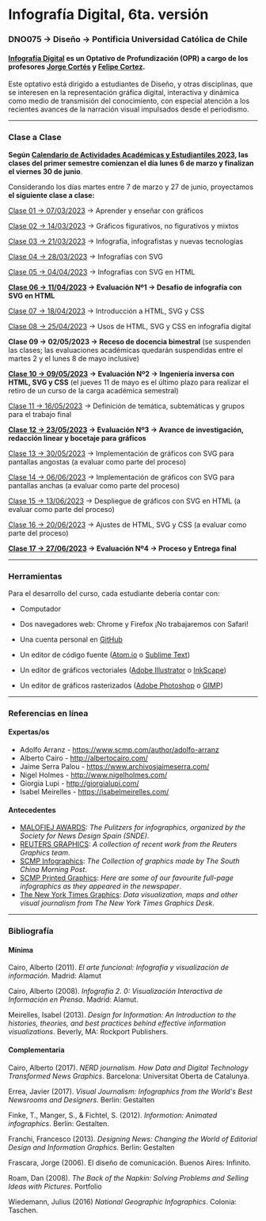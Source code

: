 # Infografía Digital, 6ta. versión

### DNO075 → Diseño → Pontificia Universidad Católica de Chile

#### [Infografía Digital](http://catalogo.uc.cl/index.php?tmpl=component&option=com_catalogo&view=programa&sigla=dno075) es un Optativo de Profundización (OPR) a cargo de los profesores [Jorge Cortés](https://cargocollective.com/jorgelcortes/) y [Felipe Cortez](http://faco.cl/).

Este optativo está dirigido a estudiantes de Diseño, y otras disciplinas, que se interesen en la representación gráfica digital, interactiva y dinámica como medio de transmisión del conocimiento, con especial atención a los recientes avances de la narración visual impulsados desde el periodismo.

- - - - - - - - - -

### Clase a Clase


**Según [Calendario de Actividades Académicas y Estudiantiles 2023](https://registrosacademicos.uc.cl/wp-content/uploads/2022/11/Calendario-Academico-2023.pdf), las clases del primer semestre comienzan el día lunes 6 de marzo y finalizan el viernes 30 de junio**. 

Considerando los días martes entre 7 de marzo y 27 de junio, proyectamos **el siguiente clase a clase:**

[Clase 01 → 07/03/2023](https://github.com/profesorfaco/dno075-2023-1/tree/main/clase-01) → Aprender y enseñar con gráficos

[Clase 02 → 14/03/2023](https://github.com/profesorfaco/dno075-2023-1/tree/main/clase-02) → Gráficos figurativos, no figurativos y mixtos

[Clase 03 → 21/03/2023](https://github.com/profesorfaco/dno075-2023-1/tree/main/clase-03) → Infografía, infografistas y nuevas tecnologías

[Clase 04 → 28/03/2023](https://github.com/profesorfaco/dno075-2023-1/tree/main/clase-04) → Infografías con SVG 

[Clase 05 → 04/04/2023](https://github.com/profesorfaco/dno075-2023-1/tree/main/clase-05) → Infografías con SVG en HTML

**[Clase 06 → 11/04/2023](https://github.com/profesorfaco/dno075-2023-1/tree/main/clase-06) → Evaluación Nº1 → Desafío de infografía con SVG en HTML**

[Clase 07 → 18/04/2023](https://github.com/profesorfaco/dno075-2023-1/tree/main/clase-08) → Introducción a HTML, SVG y CSS

[Clase 08 → 25/04/2023](https://github.com/profesorfaco/dno075-2023-1/tree/main/clase-08) → Usos de HTML, SVG y CSS en infografía digital

**Clase 09 → 02/05/2023 → Receso de docencia bimestral** (se suspenden las clases; las evaluaciones académicas quedarán
suspendidas entre el martes 2 y el lunes 8 de mayo inclusive)

**[Clase 10 → 09/05/2023](https://github.com/profesorfaco/dno075-2023-1/tree/main/clase-10) → Evaluación Nº2 → Ingeniería inversa con HTML, SVG y CSS** (el jueves 11 de mayo es el último plazo para realizar el retiro de un curso de la carga académica semestral)

[Clase 11 → 16/05/2023](https://github.com/profesorfaco/dno075-2023-1/tree/main/clase-11) → Definición de temática, subtemáticas y grupos para el trabajo final

**[Clase 12 → 23/05/2023](https://github.com/profesorfaco/dno075-2023-1/tree/main/clase-12) → Evaluación Nº3 → Avance de investigación, redacción linear y bocetaje para gráficos** 

[Clase 13 → 30/05/2023](https://github.com/profesorfaco/dno075-2023-1/tree/main/clase-12) → Implementación de gráficos con SVG para pantallas angostas (a evaluar como parte del proceso)

[Clase 14 → 06/06/2023](https://github.com/profesorfaco/dno075-2023-1/tree/main/clase-14) → Implementación de gráficos con SVG para pantallas anchas (a evaluar como parte del proceso)

[Clase 15 → 13/06/2023](https://github.com/profesorfaco/dno075-2023-1/tree/main/clase-15) → Despliegue de gráficos con SVG en HTML (a evaluar como parte del proceso)

[Clase 16 → 20/06/2023](https://github.com/profesorfaco/dno075-2023-1/tree/main/clase-16) → Ajustes de HTML, SVG y CSS (a evaluar como parte del proceso)

**[Clase 17 → 27/06/2023](https://github.com/profesorfaco/dno075-2023-1/tree/main/clase-17) → Evaluación Nº4 → Proceso y Entrega final**


- - - - - - - - - -

### Herramientas

Para el desarrollo del curso, cada estudiante debería contar con:

- Computador

- Dos navegadores web: Chrome y Firefox ¡No trabajaremos con Safari!

- Una cuenta personal en [GitHub](https://github.com/join)

- Un editor de código fuente ([Atom.io](https://atom.io/) o [Sublime Text](https://www.sublimetext.com/))

- Un editor de gráficos vectoriales ([Adobe Illustrator](https://www.adobe.com/la/products/illustrator.html) o [InkScape](https://inkscape.org/es/))

- Un editor de gráficos rasterizados ([Adobe Photoshop](https://www.adobe.com/la/products/photoshop.html) o [GIMP](https://www.gimp.org/))


- - - - - - - - - - 

### Referencias en línea

#### Expertas/os

- Adolfo Arranz - https://www.scmp.com/author/adolfo-arranz
- Alberto Cairo - http://albertocairo.com/
- Jaime Serra Palou - https://www.archivosjaimeserra.com/
- Nigel Holmes - http://www.nigelholmes.com/
- Giorgia Lupi - http://giorgialupi.com/ 
- Isabel Meirelles - https://isabelmeirelles.com/

#### Antecedentes

- [MALOFIEJ AWARDS](https://www.malofiejgraphics.com/): *The Pulitzers for infographics, organized by the Society for News Design Spain (SNDE)*.
- [REUTERS GRAPHICS](https://graphics.reuters.com/): *A collection of recent work from the Reuters Graphics team*.
- [SCMP Infographics](https://www.scmp.com/infographic/): *The Collection of graphics made by The South China Morning Post*.
- [SCMP Printed Graphics](https://multimedia.scmp.com/culture/article/SCMP-printed-graphics-memory/): *Here are some of our favourite full-page infographics as they appeared in the newspaper*.
- [The New York Times Graphics](https://www.nytimes.com/spotlight/graphics): *Data visualization, maps and other visual journalism from The New York Times Graphics Desk*.

- - - - - - - - - -

### Bibliografía

#### Mínima

Cairo, Alberto (2011). *El arte funcional: Infografía y visualización de información*. Madrid: Alamut

Cairo, Alberto (2008). *Infografía 2. 0: Visualización Interactiva de Información en Prensa*. Madrid: Alamut.

Meirelles, Isabel (2013). *Design for Information: An Introduction to the histories, theories, and best practices behind effective information visualizations*. Beverly, MA: Rockport Publishers.

#### Complementaria

Cairo, Alberto (2017). *NERD journalism. How Data and Digital Technology Transformed News Graphics*. Barcelona: Universitat Oberta de Catalunya.

Errea, Javier (2017). *Visual Journalism: Infographics from the World's Best Newsrooms and Designers*. Berlin: Gestalten

Finke, T., Manger, S., & Fichtel, S. (2012). *Informotion: Animated infographics*. Berlin: Gestalten.

Franchi, Francesco (2013). *Designing News: Changing the World of Editorial Design and Information Graphics*. Berlin: Gestalten

Frascara, Jorge (2006). El diseño de comunicación. Buenos Aires: Infinito.

Roam, Dan (2008). *The Back of the Napkin: Solving Problems and Selling Ideas with Pictures*. Portfolio

Wiedemann, Julius (2016) *National Geographic Infographics*. Colonia: Taschen.

